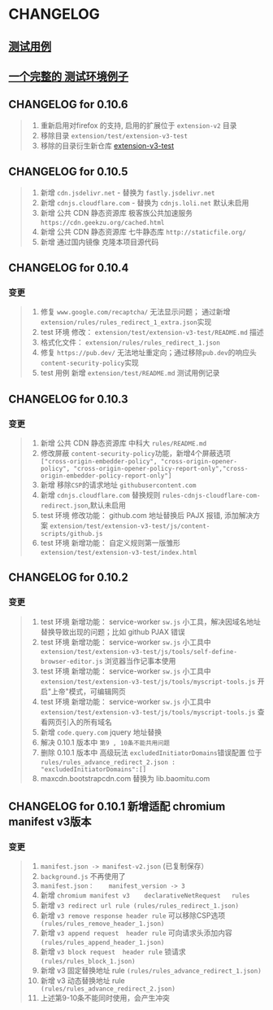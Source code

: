 # CHANGELOG

## [测试用例](/extension/test/README.md)
## [一个完整的 测试环境例子 ](https://github.com/jingjingxyk/extension-v3-test)

## CHANGELOG for 0.10.6
> 1. 重新启用对firefox 的支持, 启用的扩展位于 `extension-v2` 目录
> 2. 移除目录 `extension/test/extension-v3-test`
> 3. 移除的目录衍生新仓库 [extension-v3-test](https://github.com/jingjingxyk/extension-v3-test)


## CHANGELOG for 0.10.5
>1. 新增 `cdn.jsdelivr.net` - 替换为 `fastly.jsdelivr.net`
>2. 新增 `cdnjs.cloudflare.com` - 替换为 `cdnjs.loli.net` 默认未启用
>3. 新增 公共 CDN 静态资源库 极客族公共加速服务 `https://cdn.geekzu.org/cached.html`
>4. 新增 公共 CDN 静态资源库 七牛静态库 `http://staticfile.org/`
>5. 新增 通过国内镜像 克隆本项目源代码

## CHANGELOG for 0.10.4
### 变更
>1. 修复 `www.google.com/recaptcha/` 无法显示问题； 通过新增 `extension/rules/rules_redirect_1_extra.json`实现
>2. test 环境 修改： `extension/test/extension-v3-test/README.md` 描述
>3. 格式化文件： `extension/rules/rules_redirect_1.json`
>4. 修复 `https://pub.dev/` 无法地址重定向；通过移除`pub.dev`的响应头`content-security-policy`实现
>5. test 用例 新增 `extension/test/README.md` 测试用例记录

## CHANGELOG for 0.10.3
### 变更
>1. 新增 公共 CDN 静态资源库 中科大 `rules/README.md`
>2. 修改屏蔽 `content-security-policy`功能，新增4个屏蔽选项 ` ["cross-origin-embedder-policy", "cross-origin-opener-policy", "cross-origin-opener-policy-report-only","cross-origin-embedder-policy-report-only"]`
>3. 新增 移除`CSP`的请求地址  `githubusercontent.com`
>4. 新增 `cdnjs.cloudflare.com` 替换规则 `rules-cdnjs-cloudflare-com-redirect.json`,默认未启用
>5. test 环境 修改功能：  github.com 地址替换后 PAJX 报错,  添加解决方案 `extension/test/extension-v3-test/js/content-scripts/github.js` 
>6. test 环境 新增功能：  自定义规则第一版雏形 `extension/test/extension-v3-test/index.html`



## CHANGELOG for 0.10.2 
### 变更
>1. test 环境 新增功能： service-worker `sw.js` 小工具，解决因域名地址替换导致出现的问题；比如 github PJAX 错误
>2. test 环境 新增功能： service-worker `sw.js` 小工具中 `extension/test/extension-v3-test/js/tools/self-define-browser-editor.js` 浏览器当作记事本使用 
>3. test 环境 新增功能： service-worker `sw.js` 小工具中 `extension/test/extension-v3-test/js/tools/myscript-tools.js` 开启"上帝"模式，可编辑网页
>4. test 环境 新增功能： service-worker `sw.js` 小工具中 `extension/test/extension-v3-test/js/tools/myscript-tools.js` 查看网页引入的所有域名
>5. 新增 `code.query.com` jquery 地址替换  
>6. 解决  0.10.1  版本中 `第9 , 10条不能共用问题`
>7. 删除  0.10.1  版本中 高级玩法 `excludedInitiatorDomains`错误配置 位于 `rules/rules_advance_redirect_2.json :  "excludedInitiatorDomains":[] `
>8. maxcdn.bootstrapcdn.com 替换为 lib.baomitu.com


## CHANGELOG for 0.10.1 新增适配 chromium manifest v3版本
### 变更

>1. `manifest.json -> manifest-v2.json`  (已复制保存）
>2. `background.js`    不再使用了
>3. `manifest.json：    manifest_version -> 3`
>4. 新增  `chromium manifest v3    declarativeNetRequest   rules ` 
>5. 新增 `v3 redirect url rule (rules/rules_redirect_1.json)`
>6. 新增 `v3 remove response header rule` 可以移除CSP选项 ` (rules/rules_remove_header_1.json)`
>7. 新增 `v3 append request  header rule` 可向请求头添加内容  `(rules/rules_append_header_1.json)`
>8. 新增 `v3 block request  header rule` 锁请求  `(rules/rules_block_1.json)`
>9. 新增 v3 固定替换地址   rule  `(rules/rules_advance_redirect_1.json)`
>10. 新增 v3 动态替换地址   rule ` (rules/rules_advance_redirect_2.json)`
>11. 上述第9-10条不能同时使用，会产生冲突